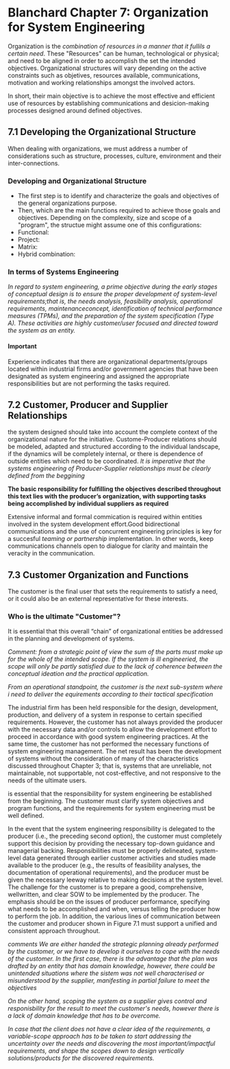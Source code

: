
# Blanchard Chapter 7: Organization for System Engineering

Organization is the *combination of resources in a manner that it fullils a certain need*. These "Resources" can be human, technological or physical; and need to be aligned in order to accomplish the set the intended objectives. Organizational structures will vary depending on the active constraints such as objetives, resources available, communications, motivation and working relationships amongst the involved actors.

In short, their main objective is to achieve the most effective and efficient use of resources by establishing communications and desicion-making processes designed around defined objectives.

## 7.1 Developing the Organizational Structure

When dealing with organizations, we must address a number of considerations such as structure, processes, culture, environment and their inter-connections. 
### Developing and Organizational Structure

* The first step is to identify and characterize the goals and objectives of the general organizations purpose.
* Then, which are the main functions required to achieve those goals and objectives.
Depending on the complexity, size and scope of a "program", the structue might assume one of this configurations:
* Functional:
* Project: 
* Matrix:
* Hybrid combination:

### In terms of Systems Engineering
*In regard to system engineering, a prime objective during the early stages of conceptual design is to ensure the proper development of system-level requirements;that is, the needs analysis, feasibility analysis, operational requirements, maintenanceconcept, identification of technical performance measures (TPMs), and the preparation of the system specification (Type A). These activities are highly customer/user focused and directed toward the system as an entity.*

#### Important
Experience indicates that there are organizational departments/groups located within industrial firms and/or government agencies that have been designated as system engineering and assigned the appropriate responsibilities but are not performing the tasks required.

## 7.2 Customer, Producer and Supplier Relationships

the system designed should take into account the complete context of the organizational nature for the initiative. Custome-Producer relations should be modeled, adapted and structured according to the individual landscape, if the dynamics will be completely internal, or there is dependence of outside entities which need to be coordinated. *It is imperative that the systems engineering of Producer-Supplier relationships must be clearly defined from the beggining* 

**The basic responsibility for fulfilling the objectives described throughout this text lies with the producer’s organization, with supporting tasks being accomplished by individual suppliers as required**

Extensive informal and formal commication is required within entities involved in the system development effort.Good bidirectional communications and the use of concurrent engineering principles is key for a succesful *teaming or partnership* implementation. In other words, keep communications channels open to dialogue for clarity and maintain the veracity in the communication.

## 7.3 Customer Organization and Functions

The customer is the final user that sets the requirements to satisfy a need, or it could also be an external representative for these interests.

### Who is the ultimate "Customer"?
It is essential that this overall “chain” of organizational entities be addressed in the planning and development of systems.

*Comment: 
from a strategic point of view the sum of the parts must make up for the whole of the intended scope. If the system is ill engineeried, the scope will only be partly satisfied due to the lack of coherence between the conceptual ideation and the practical application.*

*From an operational standpoint, the customer is the next sub-system where i need to deliver the equirements according to their tactical specification*


The industrial
firm has been held responsible for the design, development, production, and delivery
of a system in response to certain specified requirements. However, the customer has
not always provided the producer with the necessary data and/or controls to allow
the development effort to proceed in accordance with good system engineering
practices. At the same time, the customer has not performed the necessary functions
of system engineering management. The net result has been the development of systems without the consideration of many of the characteristics discussed throughout
Chapter 3; that is, systems that are unreliable, not maintainable, not supportable, not
cost-effective, and not responsive to the needs of the ultimate users.

 is essential that the responsibility
for system engineering be established from the beginning. The customer must clarify
system objectives and program functions, and the requirements for system engineering must be well defined.


In the event that the system engineering responsibility is delegated to the producer (i.e., the preceding second option), the customer must completely support this
decision by providing the necessary top-down guidance and managerial backing.
Responsibilities must be properly delineated, system-level data generated through
earlier customer activities and studies made available to the producer (e.g., the results
of feasibility analyses, the documentation of operational requirements), and the producer must be given the necessary leeway relative to making decisions at the system
level. The challenge for the customer is to prepare a good, comprehensive, wellwritten, and clear SOW to be implemented by the producer. The emphasis should
be on the issues of producer performance, specifying what needs to be accomplished
and when, versus telling the producer how to perform the job. In addition, the various
lines of communication between the customer and producer shown in Figure 7.1 must
support a unified and consistent approach throughout.


*comments*
*We are either handed the strategic planning already performed by the customer, or we have to develop it ourselves to cope with the needs of the customer. In the first case, there is the advantage that the plan was drafted by an entity that has domain knowledge, however, there could be unintended situations where the sistem was not well characterised or misunderstood by the supplier, manifesting in partial failure to meet the objectives*

*On the other hand, scoping the system as a supplier gives control and responisbility for the result to meet the customer's needs, however there is a lack of domain knowledge that has to be overcome.*

*In case that the client does not have a clear idea of the requirements, a variable-scope approach has to be taken to start addressing the uncertainty over the needs and discovering the most important/impactful requirements, and shape the scopes down to design vertically solutions/products for the discovered requirements.*




